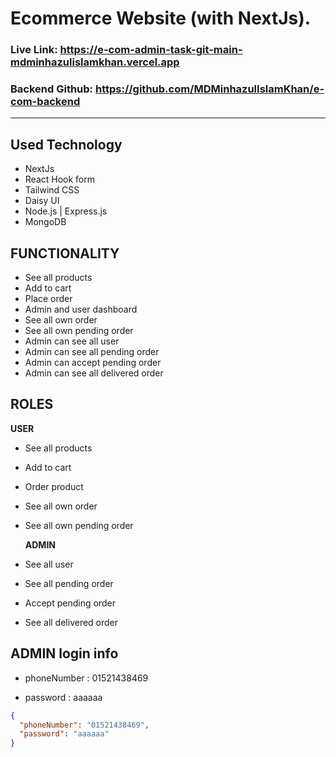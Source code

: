 # **Ecommerce Website (with NextJs).**

### **Live Link: https://e-com-admin-task-git-main-mdminhazulislamkhan.vercel.app**

### **Backend Github: https://github.com/MDMinhazulIslamKhan/e-com-backend**

---

## Used Technology

- NextJs
- React Hook form
- Tailwind CSS
- Daisy UI
- Node.js | Express.js
- MongoDB

## FUNCTIONALITY

- See all products
- Add to cart
- Place order
- Admin and user dashboard
- See all own order
- See all own pending order
- Admin can see all user
- Admin can see all pending order
- Admin can accept pending order
- Admin can see all delivered order

## ROLES

**USER**

- See all products
- Add to cart
- Order product
- See all own order
- See all own pending order

  **ADMIN**

- See all user
- See all pending order
- Accept pending order
- See all delivered order

## ADMIN login info

- phoneNumber : 01521438469

- password : aaaaaa

```json
{
  "phoneNumber": "01521438469",
  "password": "aaaaaa"
}
```
